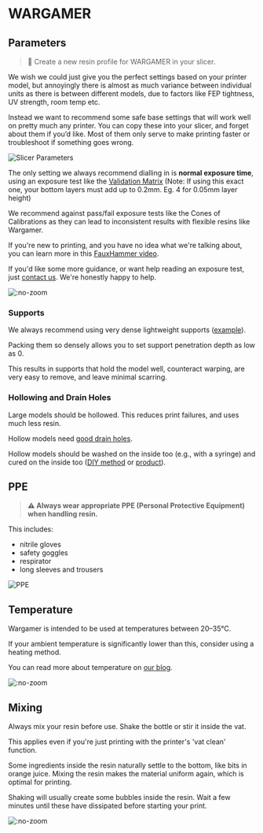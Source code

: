 # WARGAMER

## Parameters

> 📍 Create a new resin profile for WARGAMER in your slicer.

<!-- panels:start -->

<!-- div:left-panel -->
We wish we could just give you the perfect settings based on your printer model, but annoyingly there is almost as much variance between individual units as there is between different models, due to factors like FEP tightness, UV strength, room temp etc.

Instead we want to recommend some safe base settings that will work well on pretty much any printer. You can copy these into your slicer, and forget about them if you’d like. Most of them only serve to make printing faster or troubleshoot if something goes wrong.

![Slicer Parameters](https://github.com/yt3dp/docs/raw/main/images/8Rhy2dr6Mjf5FCvvRnPV.webp)

The only setting we always recommend dialling in is **normal exposure time**, using an exposure test like the [Validation Matrix](https://www.printables.com/model/229429-photonsters-validation-matrix-v2) (Note: If using this exact one, your bottom layers must add up to 0.2mm. Eg. 4 for 0.05mm layer height)

We recommend against pass/fail exposure tests like the Cones of Calibrations as they can lead to inconsistent results with flexible resins like Wargamer.

If you're new to printing, and you have no idea what we're talking about, you can learn more in this [FauxHammer video](https://youtu.be/Gm0-z971tgY).

If you'd like some more guidance, or want help reading an exposure test, just [contact us](mailto:info@yesthats3dprinted.eu). We're honestly happy to help.
<!-- div:right-panel -->
![](https://github.com/yt3dp/docs/raw/main/images/KwDtnd8rTElGHxtfo2GP.webp ":no-zoom")
<!-- panels:end -->

### Supports

We always recommend using very dense lightweight supports ([example](https://www.reddit.com/r/resinprinting/comments/wzrat8/using_lightweight_but_dense_supports_for_resin/)).

Packing them so densely allows you to set support penetration depth as low as 0.

This results in supports that hold the model well, counteract warping, are very easy to remove, and leave minimal scarring.

### Hollowing and Drain Holes

Large models should be hollowed. This reduces print failures, and uses much less resin.

Hollow models need [good drain holes](https://youtu.be/yqDk5GFbop0).

Hollow models should be washed on the inside too (e.g., with a syringe) and cured on the inside too ([DIY method](https://youtu.be/dqJSJJGyak4) or [product](https://phrozen3d.com/products/cure-beam-post-curing-uv-pen)).

## PPE

<!-- panels:start -->
<!-- div:left-panel -->
> **⚠️ Always wear appropriate PPE (Personal Protective Equipment) when handling resin.**

This includes:
- nitrile gloves
- safety goggles
- respirator
- long sleeves and trousers
<!-- div:right-panel -->
![PPE](https://github.com/yt3dp/docs/raw/main/images/Cc1NfN8yoP90tDW57PyX.webp ":no-zoom")
<!-- panels:end -->

## Temperature
<!-- panels:start -->

<!-- div:left-panel -->

Wargamer is intended to be used at temperatures between 20–35°C.

If your ambient temperature is significantly lower than this, consider using a heating method.

You can read more about temperature on [our blog](https://yesthats3dprinted.com/blogs/the-science-of-resin-printing/how-temperature-affects-resin-printing-the-science-of-resin-printing).
<!-- div:right-panel -->
![](https://github.com/yt3dp/docs/raw/main/images/xMdmtCJafzswhQ1aSw3W.webp ":no-zoom")
<!-- panels:end -->

## Mixing
<!-- panels:start -->

<!-- div:left-panel -->

Always mix your resin before use. Shake the bottle or stir it inside the vat.

This applies even if you're just printing with the printer's 'vat clean' function.

Some ingredients inside the resin naturally settle to the bottom, like bits in orange juice. Mixing the resin makes the material uniform again, which is optimal for printing.

Shaking will usually create some bubbles inside the resin. Wait a few minutes until these have dissipated before starting your print.

<!-- div:right-panel -->


![](https://github.com/yt3dp/docs/raw/main/images/CoblqudtGTwCNcE2UJYP.webp ":no-zoom")

<!-- panels:end -->



